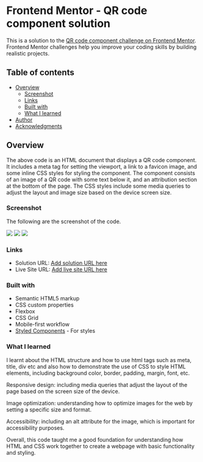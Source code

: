 # Frontend Mentor - QR code component solution

This is a solution to the [QR code component challenge on Frontend Mentor](https://www.frontendmentor.io/challenges/qr-code-component-iux_sIO_H). Frontend Mentor challenges help you improve your coding skills by building realistic projects. 

## Table of contents

- [Overview](#overview)
  - [Screenshot](#screenshot)
  - [Links](#links)
  - [Built with](#built-with)
  - [What I learned](#what-i-learned)
- [Author](#author)
- [Acknowledgments](#acknowledgments)

## Overview

The above code is an HTML document that displays a QR code component. It includes a meta tag for setting the viewport, a link to a favicon image, and some inline CSS styles for styling the component. The component consists of an image of a QR code with some text below it, and an attribution section at the bottom of the page. The CSS styles include some media queries to adjust the layout and image size based on the device screen size.

### Screenshot

The following are the screenshot of the code.

![](../qr-code-component-main/screenshots/code1.jpg)
![](../qr-code-component-main/screenshots/code2.jpg)
![](../qr-code-component-main/screenshots/code3.jpg)


### Links

- Solution URL: [Add solution URL here](http://127.0.0.1:5501/qr-code-component-main/index.html)
- Live Site URL: [Add live site URL here](https://your-live-site-url.com)


### Built with

- Semantic HTML5 markup
- CSS custom properties
- Flexbox
- CSS Grid
- Mobile-first workflow
- [Styled Components](https://styled-components.com/) - For styles

### What I learned

I learnt about the HTML structure and how to use html tags such as meta, title, div etc and also how to demonstrate the use of CSS to style HTML elements, including background color, border, padding, margin, font, etc.


Responsive design: including media queries that adjust the layout of the page based on the screen size of the device.

Image optimization: understanding  how to optimize images for the web by setting a specific size and format.

Accessibility: including an alt attribute for the image, which is important for accessibility purposes.

Overall, this code taught me a good foundation for understanding how HTML and CSS work together to create a webpage with basic functionality and styling.





